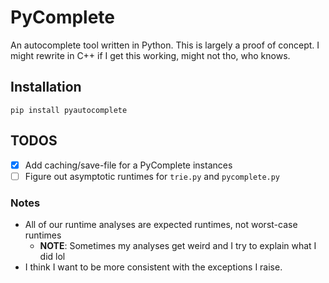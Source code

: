 # PyComplete

An autocomplete tool written in Python. This is largely a proof of concept.
I might rewrite in C++ if I get this working, might not tho, who knows.


## Installation
```
pip install pyautocomplete
```

## TODOS
- [x] Add caching/save-file for a PyComplete instances
- [ ] Figure out asymptotic runtimes for `trie.py` and `pycomplete.py` 

### Notes
- All of our runtime analyses are expected runtimes, not worst-case runtimes 
    - **NOTE**: Sometimes my analyses get weird and I try to explain what I did lol
- I think I want to be more consistent with the exceptions I raise.
 